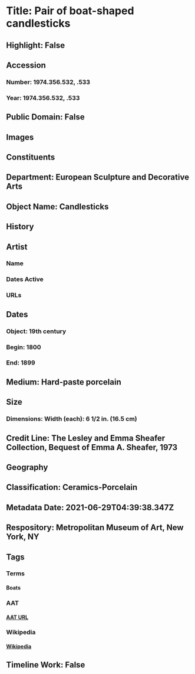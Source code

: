 # Title: Pair of boat-shaped candlesticks
## Highlight: False
## Accession
### Number: 1974.356.532, .533
### Year: 1974.356.532, .533
## Public Domain: False
## Images
## Constituents
## Department: European Sculpture and Decorative Arts
## Object Name: Candlesticks
## History
## Artist
### Name
### Dates Active
### URLs
## Dates
### Object: 19th century
### Begin: 1800
### End: 1899
## Medium: Hard-paste porcelain
## Size
### Dimensions: Width (each): 6 1/2 in. (16.5 cm)
## Credit Line: The Lesley and Emma Sheafer Collection, Bequest of Emma A. Sheafer, 1973
## Geography
## Classification: Ceramics-Porcelain
## Metadata Date: 2021-06-29T04:39:38.347Z
## Respository: Metropolitan Museum of Art, New York, NY
## Tags
### Terms
#### Boats
### AAT
#### [AAT URL](http://vocab.getty.edu/page/aat/300178749)
### Wikipedia
#### [Wikipedia]()
## Timeline Work: False